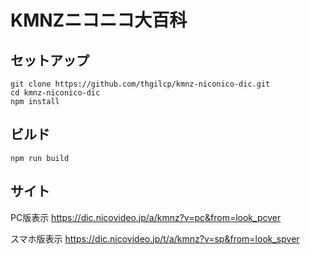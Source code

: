 # KMNZニコニコ大百科

## セットアップ
```shell
git clone https://github.com/thgilcp/kmnz-niconico-dic.git
cd kmnz-niconico-dic
npm install
```

## ビルド
```shell
npm run build
```

## サイト
PC版表示
https://dic.nicovideo.jp/a/kmnz?v=pc&from=look_pcver

スマホ版表示
https://dic.nicovideo.jp/t/a/kmnz?v=sp&from=look_spver
